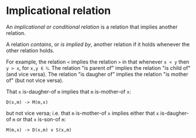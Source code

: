 # Implicational relation

An *implicational or conditional relation* is a relation that implies another relation.

A relation *contains*, or *is implied by*, another relation if it holds whenever the other relation holds.

For example, the relation `<` implies the relation `>` in that whenever `x < y` then `y > x`, for `x,y ∈ ℕ`. The relation "is parent of" implies the relation "is child of" (and vice versa). The relation "is daugher of" implies the relation "is mother of" (but not vice versa).

That `x` is-daugher-of `m` implies that `m` is-mother-of `x`:

`D(x,m) -> M(m,x)`

but not vice versa; i.e. that `m` is-mother-of `x` implies either that `x` is-daugher-of `m` or that `x` is-son-of `m`:

`M(m,x) -> D(x,m) ∨ S(x,m)`
